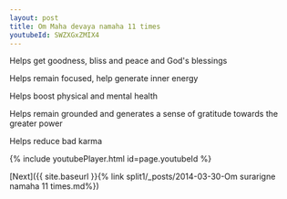```yaml
---
layout: post
title: Om Maha devaya namaha 11 times
youtubeId: SWZXGxZMIX4
---
```

 
 
Helps get goodness, bliss and peace and God's blessings
 
Helps remain focused, help generate inner energy 
 
Helps boost physical and mental health 
 
Helps remain grounded and generates a sense of gratitude towards the greater power 
 
Helps reduce bad karma
 
 
 
 


{% include youtubePlayer.html id=page.youtubeId %}
 
[Next]({{ site.baseurl }}{% link  split1/_posts/2014-03-30-Om surarigne namaha 11 times.md%})
 
